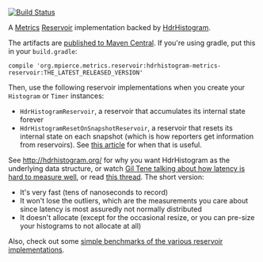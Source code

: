 [![Build Status](https://semaphoreapp.com/api/v1/projects/60b0719a-f47d-447f-8f85-5ced5cca143e/317138/badge.png)](https://semaphoreapp.com/marshallpierce/hdrhistogram-metrics-reservoir)

A [Metrics](https://dropwizard.github.io/metrics/3.1.0/) [Reservoir](https://dropwizard.github.io/metrics/3.1.0/manual/core/#uniform-reservoirs) implementation backed by [HdrHistogram](http://hdrhistogram.org/).

The artifacts are [published to Maven Central](http://search.maven.org/#search|ga|1|hdrhistogram-metrics-reservoir). If you're using gradle, put this in your `build.gradle`:
```
compile 'org.mpierce.metrics.reservoir:hdrhistogram-metrics-reservoir:THE_LATEST_RELEASED_VERSION'
```

Then, use the following reservoir implementations when you create your `Histogram` or `Timer` instances:

- `HdrHistogramReservoir`, a reservoir that accumulates its internal state forever
- `HdrHistogramResetOnSnapshotReservoir`, a reservoir that resets its internal state on each snapshot (which is how reporters get information from reservoirs). See [this article](http://taint.org/2014/01/16/145944a.html) for when that is useful.

See http://hdrhistogram.org/ for why you want HdrHistogram as the underlying data structure, or watch [Gil Tene talking about how latency is hard to measure well](http://www.infoq.com/presentations/latency-pitfalls), or read [this thread](https://groups.google.com/forum/#!msg/mechanical-sympathy/I4JfZQ1GYi8/ocuzIyC3N9EJ). The short version:

- It's very fast (tens of nanoseconds to record)
- It won't lose the outliers, which are the measurements you care about since latency is most assuredly not normally distributed
- It doesn't allocate (except for the occasional resize, or you can pre-size your histograms to not allocate at all)

Also, check out some [simple benchmarks of the various reservoir implementations](https://bitbucket.org/marshallpierce/metrics-reservoir-benchmark).
